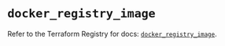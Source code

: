 # `docker_registry_image`

Refer to the Terraform Registry for docs: [`docker_registry_image`](https://registry.terraform.io/providers/kreuzwerker/docker/3.6.2/docs/resources/registry_image).
